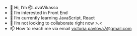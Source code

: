 - 👋 Hi, I’m @LovaVikasso
- 👀 I’m interested in Front End
- 🌱 I’m currently learning JavaScript, React
- 💞️ I’m not looking to collaborate right now >.<
- 📫 How to reach me via email victoria.pavlova7@gmail.com

<!---
LovaVikasso/LovaVikasso is a ✨ special ✨ repository because its `README.md` (this file) appears on your GitHub profile.
You can click the Preview link to take a look at your changes.
--->
